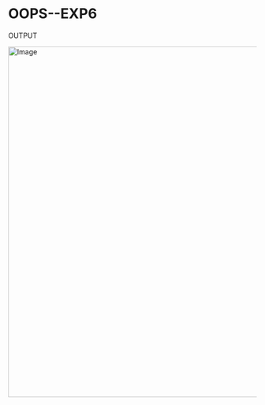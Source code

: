 # OOPS--EXP6

OUTPUT

<img width="755" height="712" alt="Image" src="https://github.com/user-attachments/assets/576ce2e3-7bf7-4e39-ba91-284e1a4b5a3b" />
